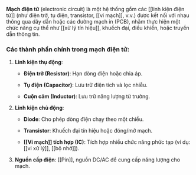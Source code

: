 **Mạch điện tử** (electronic circuit) là một hệ thống gồm các [[linh kiện điện tử]] (như điện trở, tụ điện, transistor, [[vi mạch]], v.v.) được kết nối với nhau thông qua dây dẫn hoặc các đường mạch in (PCB), nhằm thực hiện một chức năng cụ thể như [[xử lý tín hiệu]], khuếch đại, điều khiển, hoặc truyền dẫn thông tin.

### Các thành phần chính trong mạch điện tử:

1. **Linh kiện thụ động**:
    
    - **Điện trở (Resistor)**: Hạn dòng điện hoặc chia áp.
        
    - **Tụ điện (Capacitor)**: Lưu trữ điện tích và lọc nhiễu.
        
    - **Cuộn cảm (Inductor)**: Lưu trữ năng lượng từ trường.
        
2. **Linh kiện chủ động**:
    
    - **Diode**: Cho phép dòng điện chạy theo một chiều.
        
    - **Transistor**: Khuếch đại tín hiệu hoặc đóng/mở mạch.
        
    - **[[Vi mạch]] tích hợp (IC)**: Tích hợp nhiều chức năng phức tạp (ví dụ: [[vi xử lý]], [[bộ nhớ]]).
        
3. **Nguồn cấp điện**: [[Pin]], nguồn DC/AC để cung cấp năng lượng cho mạch.